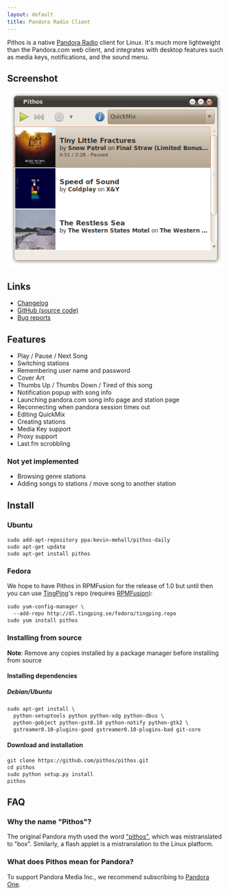 ```yaml
---
layout: default
title: Pandora Radio Client
---
```


Pithos is a native [Pandora Radio](http://pandora.com) client for Linux. It's much more lightweight
than the Pandora.com web client, and integrates with desktop features such as media
keys, notifications, and the sound menu.

## Screenshot

![Pithos screenshot](img/screenshot0.2.png)

## Links

- [Changelog](changelog.html)
- [GitHub (source code)](https://github.com/pithos/pithos)
- [Bug reports](https://github.com/pithos/pithos/issues)

## Features

- Play / Pause / Next Song
- Switching stations
- Remembering user name and password
- Cover Art
- Thumbs Up / Thumbs Down / Tired of this song
- Notification popup with song info
- Launching pandora.com song info page and station page
- Reconnecting when pandora session times out
- Editing QuickMix
- Creating stations
- Media Key support
- Proxy support
- Last.fm scrobbling
  
### Not yet implemented

- Browsing genre stations
- Adding songs to stations / move song to another station

## Install

### Ubuntu

    sudo add-apt-repository ppa:kevin-mehall/pithos-daily
    sudo apt-get update
    sudo apt-get install pithos

### Fedora

We hope to have Pithos in RPMFusion for the release of 1.0 but until then you can use [TingPing](https://github.com/TingPing)'s repo (requires [RPMFusion](http://rpmfusion.org/Configuration)):

    sudo yum-config-manager \
      --add-repo http://dl.tingping.se/fedora/tingping.repo
    sudo yum install pithos
    
### Installing from source

**Note**: Remove any copies installed by a package manager before installing from source

#### Installing dependencies

##### Debian/Ubuntu

    sudo apt-get install \
      python-setuptools python python-xdg python-dbus \
      python-gobject python-gst0.10 python-notify python-gtk2 \
      gstreamer0.10-plugins-good gstreamer0.10-plugins-bad git-core

#### Download and installation

    git clone https://github.com/pithos/pithos.git
    cd pithos
    sudo python setup.py install
    pithos
  
## FAQ

### Why the name "Pithos"?

The original Pandora myth used the word ["pithos"](http://en.wikipedia.org/wiki/Pithos), which was mistranslated to "box". Similarly, a flash applet is a mistranslation to the Linux platform. 
 
### What does Pithos mean for Pandora?

To support Pandora Media Inc., we recommend subscribing to [Pandora One](http://pandora.com/one).
